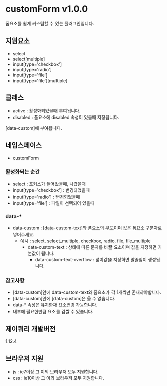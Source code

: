 # customForm v1.0.0
폼요소를 쉽게 커스텀할 수 있는 플러그인입니다.

## 지원요소
- select
- select[multiple]
- input[type='checkbox']
- input[type='radio']
- input[type='file']
- input[type='file'][multiple]

## 클래스
- active : 활성화되었을때 부여됩니다.
- disabled : 폼요소에 disabled 속성이 있을때 지정됩니다.

[data-custom]에 부여됩니다.

## 네임스페이스
- customForm

### 활성화되는 순간
- select : 포커스가 들어갔을때, 나갔을때
- input[type='checkbox'] : 변경되었을때
- input[type='radio'] : 변경되었을때
- input[type='file'] : 파일이 선택되어 있을때

### data-*
- data-custom : [data-custom-text]와 폼요소의 부모이며 값은 폼요소 구분자로 넣어주세요.
  - 예시 : select, select_multiple, checkbox, radio, file, file_multiple
    - data-custom-text : 상태에 따른 문자를 바꿀 요소이며 값을 지정하면 기본값이 됩니다.
      - data-custom-text-overflow : 넓이값을 지정하면 말줄임이 생성됩니다.

### 참고사항
- [data-custom]안에 data-custom-text와 폼요소가 각 1개씩만 존재햐야합니다.
- [data-custom]안에 [data-custom]은 올 수 없습니다.
- data-* 속성은 유지한채 요소변경 가능합니다.
- 내부에 필요한만큼 요소를 감쌀 수 있습니다.

## 제이쿼리 개발버전
1.12.4

## 브라우저 지원
- js : ie7이상 그 이외 브라우저 모두 지원합니다.
- css : ie10이상 그 이외 브라우저 모두 지원합니다.